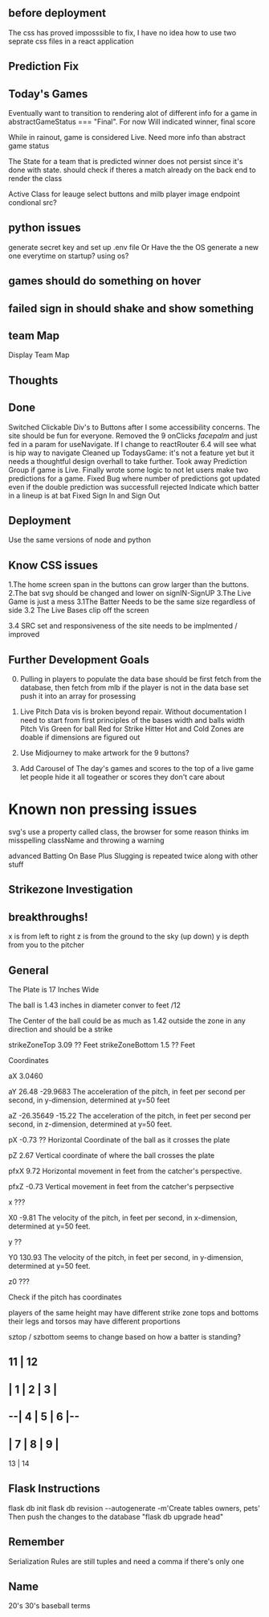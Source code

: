


## before deployment 



The css has proved imposssible to fix, I have no idea how to use two seprate css files in a react application



## Prediction Fix







## Today's Games

Eventually want to transition to rendering alot of different info for a game in 
abstractGameStatus === "Final". For now Will indicated winner, final score


While in rainout, game is considered Live. Need more info than abstract game status

The State for a team that is predicted winner does not persist since it's done with state.
should check if theres a match already on the back end to render the class

Active Class for leauge select buttons and milb player image endpoint condional src?




## python issues
generate secret key and set up .env file
Or Have the the OS generate a new one everytime on startup? using os?


## games should do something on hover

## failed sign in should shake and show something


## team Map
Display Team Map


## Thoughts




## Done
Switched Clickable Div's to Buttons after I some accessibility concerns. The site should be fun for everyone.
Removed the 9 onClicks *facepalm* and just fed in a param for useNavigate. If I change to reactRouter 6.4 will see what is hip way to navigate
Cleaned up TodaysGame: it's not a feature yet but it needs a thoughtful design overhall to take further. 
Took away Prediction Group if game is Live.
Finally wrote some logic to not let users make two predictions for a game.
Fixed Bug where number of predictions got updated even if the double prediction was successfull rejected
Indicate which batter in a lineup is at bat
Fixed Sign In and Sign Out






## Deployment
Use the same versions of node and python



## Know CSS issues

1.The home screen span in the buttons can grow larger than the buttons.
2.The bat svg should be changed and lower on signIN-SignUP
3.The Live Game is just a mess
3.1The Batter Needs to be the same size regardless of side
3.2 The Live Bases clip off the screen

3.4 SRC set and responsiveness of the site needs to be implmented / improved




## Further Development Goals

0. Pulling in players to populate the data base should be first fetch from the database, then fetch from mlb if the player is not in the data base set push it into an array for prosessing 

1. Live Pitch Data vis is broken beyond repair.
Without documentation I need to start from first principles of the bases width and balls width
Pitch Vis Green for ball Red for Strike
Hitter Hot and Cold Zones are doable if dimensions are figured out

2. Use Midjourney to make artwork for the 9 buttons?

3. Add Carousel of The day's games and scores to the top of a live game
  let people hide it all togeather or scores they don't care about






# Known non pressing issues
  svg's use a property called class, the browser for some reason thinks im misspelling className and throwing a warning
  
advanced Batting
On Base Plus Slugging is repeated twice along with other stuff


## Strikezone Investigation

## breakthroughs!
x is from left to right
z is from the ground to the sky (up down)
y is depth from you to the pitcher

## General 

The Plate is 17 Inches Wide

The ball is 1.43 inches in diameter conver to feet /12

The Center of the ball could be as much as 1.42 outside the zone in any direction and should be a strike

strikeZoneTop 3.09 ?? Feet
strikeZoneBottom 1.5 ?? Feet

Coordinates

aX 3.0460

aY 26.48 -29.9683
  The acceleration of the pitch, in feet per second per second, in y-dimension, determined at y=50 feet

aZ -26.35649 -15.22
 The acceleration of the pitch, in feet per second per second, in z-dimension, determined at y=50 feet.


pX -0.73
?? Horizontal Coordinate of the ball as it crosses the plate


pZ 2.67
Vertical coordinate of where the ball crosses the plate



pfxX 9.72 
    Horizontal movement in feet from the catcher's perspective.

pfxZ -0.73
  Vertical movement in feet from the catcher's perpsective

x ???

X0 -9.81
 The velocity of the pitch, in feet per second, in x-dimension, determined at y=50 feet.

y ??


Y0 130.93
 The velocity of the pitch, in feet per second, in y-dimension, determined at y=50 feet.

z0 ???


Check if the pitch has coordinates

players of the same height may have different strike zone tops and bottoms
their legs and torsos may have different proportions

sztop / szbottom seems to change based on how a batter is standing?



11      |      12
  -------------
  | 1 | 2 | 3 |
  -------------
--| 4 | 5 | 6 |--
  -------------
  | 7 | 8 | 9 |
  -------------
13      |      14










## Flask Instructions 

flask db init
 flask db revision --autogenerate -m'Create tables owners, pets'
Then push the changes to the database
 "flask db upgrade head"



## Remember
Serialization Rules are still tuples and need a comma if there's only one


## Name
20's 30's baseball terms